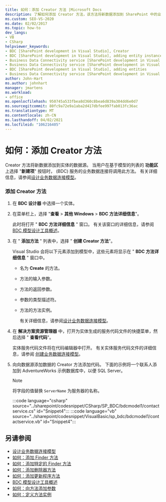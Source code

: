 ```yaml
---
title: 如何：添加 Creator 方法 |Microsoft Docs
description: 了解如何添加 Creator 方法，该方法将新数据添加到 SharePoint 中的业务数据连接 (BDC) 服务中的实体的数据源。
ms.custom: SEO-VS-2020
ms.date: 02/02/2017
ms.topic: how-to
dev_langs:
- VB
- CSharp
helpviewer_keywords:
- BDC [SharePoint development in Visual Studio], Creator
- BDC [SharePoint development in Visual Studio], adding entity instances
- Business Data Connectivity service [SharePoint development in Visual Studio], adding entities
- Business Data Connectivity service [SharePoint development in Visual Studio], adding entity instances
- BDC [SharePoint development in Visual Studio], adding entities
- Business Data Connectivity service [SharePoint development in Visual Studio], Creator
author: John-Hart
ms.author: johnhart
manager: jmartens
ms.workload:
- office
ms.openlocfilehash: 950745a533fbea8d360c8bea6d839a304dd6e0d7
ms.sourcegitcommit: 80fc9a72e9a1aba2d417dbfee997fab013fc36ac
ms.translationtype: MT
ms.contentlocale: zh-CN
ms.lasthandoff: 04/02/2021
ms.locfileid: "106216405"
---
```

# <a name="how-to-add-a-creator-method"></a>如何：添加 Creator 方法
  Creator 方法将新数据添加到实体的数据源。 当用户在基于模型的列表的 **功能区** 上选择 "**新建项**" 按钮时， (BDC) 服务的业务数据连接将调用此方法。 有关详细信息，请参阅[设计业务数据连接模型](../sharepoint/designing-a-business-data-connectivity-model.md)。

### <a name="to-add-a-creator-method"></a>添加 Creator 方法

1. 在 **BDC 设计器** 中选择一个实体。

2. 在菜单栏上，选择 "**查看**  >  **其他 Windows**  > **BDC 方法详细信息**"。

    此时将打开 " **BDC 方法详细信息** " 窗口。 有关该窗口的详细信息，请参阅 [BDC 模型设计工具概述](../sharepoint/bdc-model-design-tools-overview.md)。

3. 在 " **添加方法** " 列表中，选择 " **创建 Creator 方法**"。

    Visual Studio 会将以下元素添加到模型中，这些元素将显示在 " **BDC 方法详细信息** " 窗口中。

   - 名为 **Create** 的方法。

   - 方法的输入参数。

   - 方法的返回参数。

   - 参数的类型描述符。

   - 方法的方法实例。

     有关详细信息，请参阅[设计业务数据连接模型](../sharepoint/designing-a-business-data-connectivity-model.md)。

4. 在 **解决方案资源管理器** 中，打开为实体生成的服务代码文件的快捷菜单，然后选择 " **查看代码**"。

    实体服务代码文件将在代码编辑器中打开。 有关实体服务代码文件的详细信息，请参阅 [创建业务数据连接模型](../sharepoint/creating-a-business-data-connectivity-model.md)。

5. 向向数据源添加数据的 Creator 方法添加代码。 下面的示例将一个联系人添加到 AdventureWorks 示例数据库中，以便 SQL Server。

   > [!NOTE]
   > 将字段的值替换 `ServerName` 为服务器的名称。

    :::code language="csharp" source="../sharepoint/codesnippet/CSharp/SP_BDC/bdcmodel1/contactservice.cs" id="Snippet4":::
    :::code language="vb" source="../sharepoint/codesnippet/VisualBasic/sp_bdc/bdcmodel1/contactservice.vb" id="Snippet4":::

## <a name="see-also"></a>另请参阅
- [设计业务数据连接模型](../sharepoint/designing-a-business-data-connectivity-model.md)
- [如何：添加 Finder 方法](../sharepoint/how-to-add-a-finder-method.md)
- [如何：添加特定的 Finder 方法](../sharepoint/how-to-add-a-specific-finder-method.md)
- [如何：添加删除器方法](../sharepoint/how-to-add-a-deleter-method.md)
- [如何：添加更新程序方法](../sharepoint/how-to-add-an-updater-method.md)
- [BDC 模型设计工具概述](../sharepoint/bdc-model-design-tools-overview.md)
- [如何：向方法添加参数](../sharepoint/how-to-add-a-parameter-to-a-method.md)
- [如何：定义方法实例](../sharepoint/how-to-define-a-method-instance.md)
